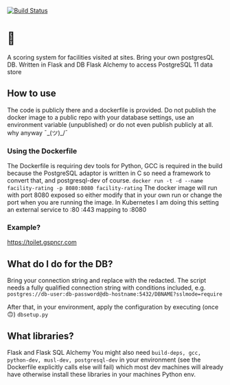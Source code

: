 [![Build Status](https://dev.azure.com/gspncr/facility-scoring/_apis/build/status/gspncr.facility-scoring?branchName=master)](https://dev.azure.com/gspncr/facility-scoring/_build/latest?definitionId=1&branchName=master)

# 🚽

A scoring system for facilities visited at sites. Bring your own postgresQL DB. Written in Flask and DB Flask Alchemy to access PostgreSQL 11 data store

## How to use
The code is publicly there and a dockerfile is provided. Do not publish the docker image to a public repo with your database settings, use an environment variable (unpublished) or do not even publish publicly at all. why anyway ¯\_(ツ)_/¯

### Using the Dockerfile
The Dockerfile is requiring dev tools for Python, GCC is required in the build because the PostgreSQL adaptor is written in C so need a framework to convert that, and postgresql-dev of course.
`docker run -t -d --name facility-rating -p 8080:8080 facility-rating`
The docker image will run with port 8080 exposed so either modify that in your own run or change the port when you are running the image. In Kubernetes I am doing this setting an external service to :80 :443 mapping to :8080

### Example?
https://toilet.gspncr.com

## What do I do for the DB?
Bring your connection string and replace with the redacted. The script needs a fully qualified connection string with conditions included, e.g. `postgres://db-user:db-password@db-hostname:5432/DBNAME?sslmode=require`

After that, in your environment, apply the configuration by executing (once 🙃) `dbsetup.py`

## What libraries?
Flask and Flask SQL Alchemy
You might also need `build-deps, gcc, python-dev, musl-dev, postgresql-dev` in your environment (see the Dockerfile explicitly calls else will fail) which most dev machines will already have otherwise install these libraries in your machines Python env.
